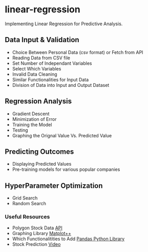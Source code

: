 # linear-regression
Implementing Linear Regression for Predictive Analysis. 

## Data Input & Validation
- Choice Between Personal Data (csv format) or Fetch from API
- Reading Data from CSV file
- Set Number of Independant Variables
- Select Which Variables
- Invalid Data Cleaning
- Similar Functionalities for Input Data
- Division of Data into Input and Output Dataset

## Regression Analysis
- Gradient Descent 
- Minimization of Error
- Training the Model
- Testing
- Graphing the Orignal Value Vs. Predicted Value

## Predicting Outcomes
- Displaying Predicted Values
- Pre-training models for various popular companies

## HyperParameter Optimization
- Grid Search
- Random Search

### Useful Resources
- Polygon Stock Data [API](https://polygon.io/)
- Graphing Library [Matplot++](https://alandefreitas.github.io/matplotplusplus/)
- Which Functionalitities to Add [Pandas Python Library](https://pandas.pydata.org/docs/user_guide/index.html)
- Stock Prediction [Video](https://youtu.be/vuKfuDJQUJk?si=BGrvdMNus1WS_UvA)

